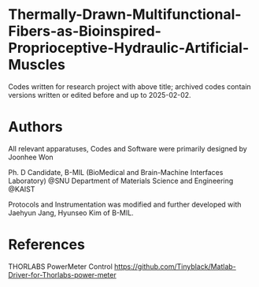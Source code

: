 # Thermally-Drawn-Multifunctional-Fibers-as-Bioinspired-Proprioceptive-Hydraulic-Artificial-Muscles
Codes written for research project with above title; archived codes contain versions written or edited before and up to 2025-02-02.

# Authors
All relevant apparatuses, Codes and Software were primarily designed by Joonhee Won

Ph. D Candidate,
B-MIL (BioMedical and Brain-Machine Interfaces Laboratory) @SNU
Department of Materials Science and Engineering @KAIST

Protocols and Instrumentation was modified and further developed with Jaehyun Jang, Hyunseo Kim of B-MIL.

# References
THORLABS PowerMeter Control
https://github.com/Tinyblack/Matlab-Driver-for-Thorlabs-power-meter

